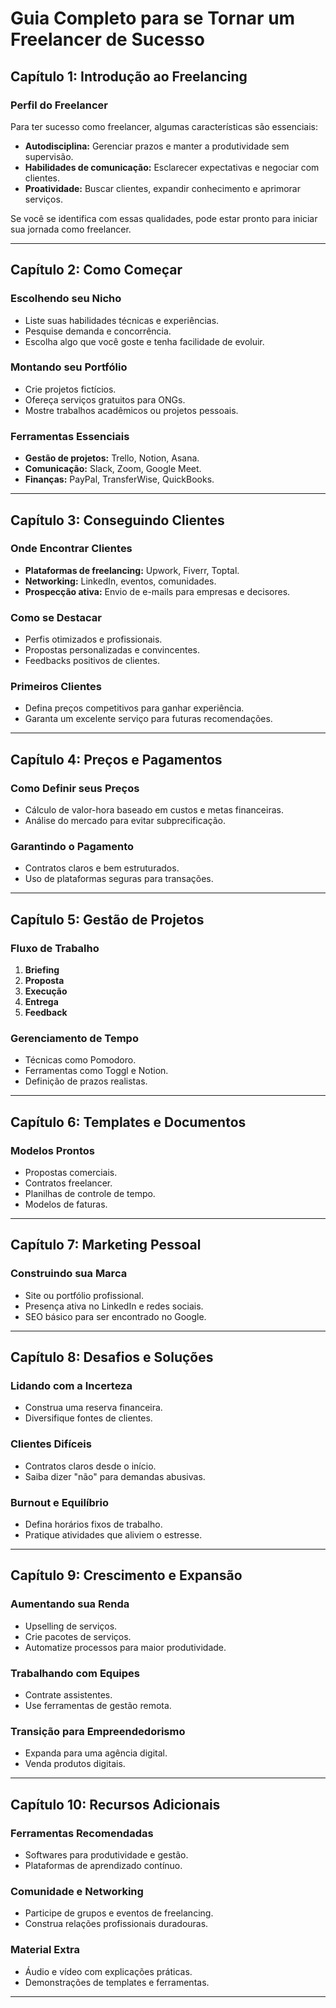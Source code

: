 # Guia Completo para se Tornar um Freelancer de Sucesso

## Capítulo 1: Introdução ao Freelancing

### Perfil do Freelancer

Para ter sucesso como freelancer, algumas características são essenciais:

- **Autodisciplina:** Gerenciar prazos e manter a produtividade sem supervisão.
- **Habilidades de comunicação:** Esclarecer expectativas e negociar com clientes.
- **Proatividade:** Buscar clientes, expandir conhecimento e aprimorar serviços.

Se você se identifica com essas qualidades, pode estar pronto para iniciar sua jornada como freelancer.

---

## Capítulo 2: Como Começar

### Escolhendo seu Nicho

- Liste suas habilidades técnicas e experiências.
- Pesquise demanda e concorrência.
- Escolha algo que você goste e tenha facilidade de evoluir.

### Montando seu Portfólio

- Crie projetos fictícios.
- Ofereça serviços gratuitos para ONGs.
- Mostre trabalhos acadêmicos ou projetos pessoais.

### Ferramentas Essenciais

- **Gestão de projetos:** Trello, Notion, Asana.
- **Comunicação:** Slack, Zoom, Google Meet.
- **Finanças:** PayPal, TransferWise, QuickBooks.

---

## Capítulo 3: Conseguindo Clientes

### Onde Encontrar Clientes

- **Plataformas de freelancing:** Upwork, Fiverr, Toptal.
- **Networking:** LinkedIn, eventos, comunidades.
- **Prospecção ativa:** Envio de e-mails para empresas e decisores.

### Como se Destacar

- Perfis otimizados e profissionais.
- Propostas personalizadas e convincentes.
- Feedbacks positivos de clientes.

### Primeiros Clientes

- Defina preços competitivos para ganhar experiência.
- Garanta um excelente serviço para futuras recomendações.

---

## Capítulo 4: Preços e Pagamentos

### Como Definir seus Preços

- Cálculo de valor-hora baseado em custos e metas financeiras.
- Análise do mercado para evitar subprecificação.

### Garantindo o Pagamento

- Contratos claros e bem estruturados.
- Uso de plataformas seguras para transações.

---

## Capítulo 5: Gestão de Projetos

### Fluxo de Trabalho

1. **Briefing**
2. **Proposta**
3. **Execução**
4. **Entrega**
5. **Feedback**

### Gerenciamento de Tempo

- Técnicas como Pomodoro.
- Ferramentas como Toggl e Notion.
- Definição de prazos realistas.

---

## Capítulo 6: Templates e Documentos

### Modelos Prontos

- Propostas comerciais.
- Contratos freelancer.
- Planilhas de controle de tempo.
- Modelos de faturas.

---

## Capítulo 7: Marketing Pessoal

### Construindo sua Marca

- Site ou portfólio profissional.
- Presença ativa no LinkedIn e redes sociais.
- SEO básico para ser encontrado no Google.

---

## Capítulo 8: Desafios e Soluções

### Lidando com a Incerteza

- Construa uma reserva financeira.
- Diversifique fontes de clientes.

### Clientes Difíceis

- Contratos claros desde o início.
- Saiba dizer "não" para demandas abusivas.

### Burnout e Equilíbrio

- Defina horários fixos de trabalho.
- Pratique atividades que aliviem o estresse.

---

## Capítulo 9: Crescimento e Expansão

### Aumentando sua Renda

- Upselling de serviços.
- Crie pacotes de serviços.
- Automatize processos para maior produtividade.

### Trabalhando com Equipes

- Contrate assistentes.
- Use ferramentas de gestão remota.

### Transição para Empreendedorismo

- Expanda para uma agência digital.
- Venda produtos digitais.

---

## Capítulo 10: Recursos Adicionais

### Ferramentas Recomendadas

- Softwares para produtividade e gestão.
- Plataformas de aprendizado contínuo.

### Comunidade e Networking

- Participe de grupos e eventos de freelancing.
- Construa relações profissionais duradouras.

### Material Extra

- Áudio e vídeo com explicações práticas.
- Demonstrações de templates e ferramentas.

---

